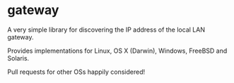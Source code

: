 # gateway

A very simple library for discovering the IP address of the local LAN gateway.

Provides implementations for Linux, OS X (Darwin), Windows, FreeBSD and Solaris.

Pull requests for other OSs happily considered!

